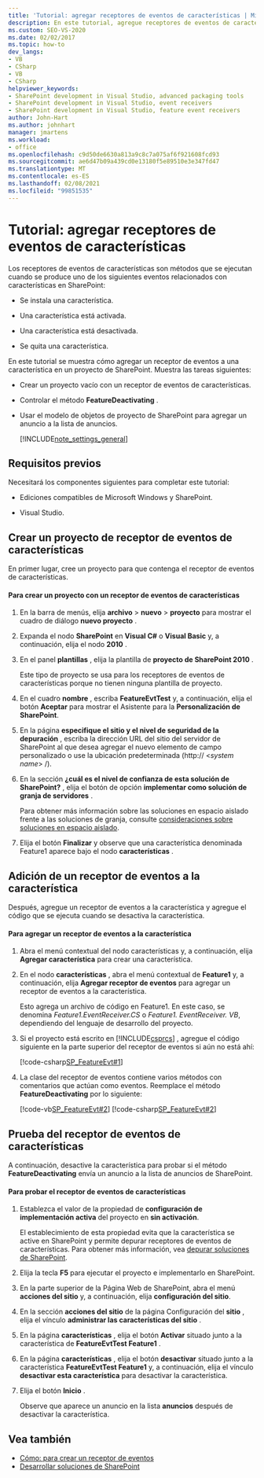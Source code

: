 ```yaml
---
title: 'Tutorial: agregar receptores de eventos de características | Microsoft Docs'
description: En este tutorial, agregue receptores de eventos de características, que son métodos que se ejecutan cuando una característica de SharePoint se instala, se activa, se desactiva o se quita.
ms.custom: SEO-VS-2020
ms.date: 02/02/2017
ms.topic: how-to
dev_langs:
- VB
- CSharp
- VB
- CSharp
helpviewer_keywords:
- SharePoint development in Visual Studio, advanced packaging tools
- SharePoint development in Visual Studio, event receivers
- SharePoint development in Visual Studio, feature event receivers
author: John-Hart
ms.author: johnhart
manager: jmartens
ms.workload:
- office
ms.openlocfilehash: c9d50de6630a813a9c8c7a075af6f921608fcd93
ms.sourcegitcommit: ae6d47b09a439cd0e13180f5e89510e3e347fd47
ms.translationtype: MT
ms.contentlocale: es-ES
ms.lasthandoff: 02/08/2021
ms.locfileid: "99851535"
---
```

# <a name="walkthrough-add-feature-event-receivers"></a>Tutorial: agregar receptores de eventos de características
Los receptores de eventos de características son métodos que se ejecutan cuando se produce uno de los siguientes eventos relacionados con características en SharePoint:

- Se instala una característica.

- Una característica está activada.

- Una característica está desactivada.

- Se quita una característica.

En este tutorial se muestra cómo agregar un receptor de eventos a una característica en un proyecto de SharePoint. Muestra las tareas siguientes:

- Crear un proyecto vacío con un receptor de eventos de características.

- Controlar el método **FeatureDeactivating** .

- Usar el modelo de objetos de proyecto de SharePoint para agregar un anuncio a la lista de anuncios.

  [!INCLUDE[note_settings_general](../sharepoint/includes/note-settings-general-md.md)]

## <a name="prerequisites"></a>Requisitos previos
 Necesitará los componentes siguientes para completar este tutorial:

- Ediciones compatibles de Microsoft Windows y SharePoint.

- Visual Studio.

## <a name="create-a-feature-event-receiver-project"></a>Crear un proyecto de receptor de eventos de características
 En primer lugar, cree un proyecto para que contenga el receptor de eventos de características.

#### <a name="to-create-a-project-with-a-feature-event-receiver"></a>Para crear un proyecto con un receptor de eventos de características

1. En la barra de menús, elija **archivo**  >  **nuevo**  >  **proyecto** para mostrar el cuadro de diálogo **nuevo proyecto** .

2. Expanda el nodo **SharePoint** en **Visual C#** o **Visual Basic** y, a continuación, elija el nodo **2010** .

3. En el panel **plantillas** , elija la plantilla de **proyecto de SharePoint 2010** .

     Este tipo de proyecto se usa para los receptores de eventos de características porque no tienen ninguna plantilla de proyecto.

4. En el cuadro **nombre** , escriba **FeatureEvtTest** y, a continuación, elija el botón **Aceptar** para mostrar el Asistente para la **Personalización de SharePoint**.

5. En la página **especifique el sitio y el nivel de seguridad de la depuración** , escriba la dirección URL del sitio del servidor de SharePoint al que desea agregar el nuevo elemento de campo personalizado o use la ubicación predeterminada (http:// \<*system name*> /).

6. En la sección **¿cuál es el nivel de confianza de esta solución de SharePoint?** , elija el botón de opción **implementar como solución de granja de servidores** .

     Para obtener más información sobre las soluciones en espacio aislado frente a las soluciones de granja, consulte [consideraciones sobre soluciones en espacio aislado](../sharepoint/sandboxed-solution-considerations.md).

7. Elija el botón **Finalizar** y observe que una característica denominada Feature1 aparece bajo el nodo **características** .

## <a name="add-an-event-receiver-to-the-feature"></a>Adición de un receptor de eventos a la característica
 Después, agregue un receptor de eventos a la característica y agregue el código que se ejecuta cuando se desactiva la característica.

#### <a name="to-add-an-event-receiver-to-the-feature"></a>Para agregar un receptor de eventos a la característica

1. Abra el menú contextual del nodo características y, a continuación, elija **Agregar característica** para crear una característica.

2. En el nodo **características** , abra el menú contextual de **Feature1** y, a continuación, elija **Agregar receptor de eventos** para agregar un receptor de eventos a la característica.

     Esto agrega un archivo de código en Feature1. En este caso, se denomina *Feature1.EventReceiver.CS* o *Feature1. EventReceiver. VB*, dependiendo del lenguaje de desarrollo del proyecto.

3. Si el proyecto está escrito en [!INCLUDE[csprcs](../sharepoint/includes/csprcs-md.md)] , agregue el código siguiente en la parte superior del receptor de eventos si aún no está ahí:

     [!code-csharp[SP_FeatureEvt#1](../sharepoint/codesnippet/CSharp/featureevttest2/features/feature1/feature1.eventreceiver.cs#1)]

4. La clase del receptor de eventos contiene varios métodos con comentarios que actúan como eventos. Reemplace el método **FeatureDeactivating** por lo siguiente:

     [!code-vb[SP_FeatureEvt#2](../sharepoint/codesnippet/VisualBasic/featureevt2vb/features/feature1/feature1.eventreceiver.vb#2)]
     [!code-csharp[SP_FeatureEvt#2](../sharepoint/codesnippet/CSharp/featureevttest2/features/feature1/feature1.eventreceiver.cs#2)]

## <a name="test-the-feature-event-receiver"></a>Prueba del receptor de eventos de características
 A continuación, desactive la característica para probar si el método **FeatureDeactivating** envía un anuncio a la lista de anuncios de SharePoint.

#### <a name="to-test-the-feature-event-receiver"></a>Para probar el receptor de eventos de características

1. Establezca el valor de la propiedad de **configuración de implementación activa** del proyecto en **sin activación**.

     El establecimiento de esta propiedad evita que la característica se active en SharePoint y permite depurar receptores de eventos de características. Para obtener más información, vea [depurar soluciones de SharePoint](../sharepoint/debugging-sharepoint-solutions.md).

2. Elija la tecla **F5** para ejecutar el proyecto e implementarlo en SharePoint.

3. En la parte superior de la Página Web de SharePoint, abra el menú **acciones del sitio** y, a continuación, elija **configuración del sitio**.

4. En la sección **acciones del sitio** de la página Configuración del **sitio** , elija el vínculo **administrar las características del sitio** .

5. En la página **características** , elija el botón **Activar** situado junto a la característica de **FeatureEvtTest Feature1** .

6. En la página **características** , elija el botón **desactivar** situado junto a la característica **FeatureEvtTest Feature1** y, a continuación, elija el vínculo **desactivar esta característica** para desactivar la característica.

7. Elija el botón **Inicio** .

     Observe que aparece un anuncio en la lista **anuncios** después de desactivar la característica.

## <a name="see-also"></a>Vea también

- [Cómo: para crear un receptor de eventos](../sharepoint/how-to-create-an-event-receiver.md)
- [Desarrollar soluciones de SharePoint](../sharepoint/developing-sharepoint-solutions.md)